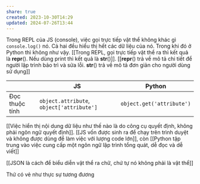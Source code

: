 ```yaml
---
share: true
created: 2023-10-30T14:29
updated: 2024-07-26T13:44
---
```

Trong REPL của JS (console), việc gọi trực tiếp vật thể không khác gì `console.log()` nó. Cả hai đều hiểu thị hết các dữ liệu của nó. Trong khi đó ở Python thì không như vậy. [[Trong REPL, gọi trực tiếp vật thể ra thì kết quả là __repr__(). Nếu dùng print thì kết quả là __str__()]]. [[__repr__() trả về mô tả chi tiết để người lập trình bảo trì và sửa lỗi. __str__() trả về mô tả đơn giản cho người dùng sử dụng]] 

|                | JS                                        | Python                    |
| -------------- | ----------------------------------------- | ------------------------- |
| Đọc thuộc tính | `object.attribute`, `object['attribute']` | `object.get('attribute')` |


[[Việc hiển thị nội dung dữ liệu như thế nào là do công cụ quyết định, không phải ngôn ngữ quyết định]]. [[JS vốn được sinh ra để chạy trên trình duyệt và không được dùng để làm việc với lượng code lớn]], còn [[Python tập trung vào việc cung cấp một ngôn ngữ lập trình tổng quát, dễ đọc và dễ viết]]

[[JSON là cách để biểu diễn vật thể ra chữ, chứ tự nó không phải là vật thể]]

Thứ có vẻ như thực sự tương đương 